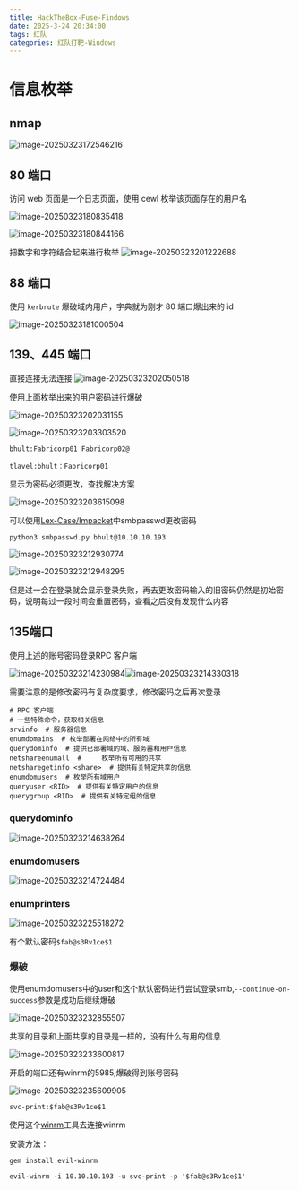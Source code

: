```yaml
---
title: HackTheBox-Fuse-Findows
date: 2025-3-24 20:34:00
tags: 红队
categories: 红队打靶-Windows
---
```


# 信息枚举

## nmap

![image-20250323172546216](./././././././././Fuse-windosw/image-20250323172546216.png)

## 80 端口

访问 web 页面是一个日志页面，使用 cewl 枚举该页面存在的用户名

![image-20250323180835418](./././././././././Fuse-windosw/image-20250323180835418.png)

![image-20250323180844166](./././././././././Fuse-windosw/image-20250323180844166.png)

把数字和字符结合起来进行枚举 ![image-20250323201222688](./././././././././Fuse-windosw/image-20250323201222688.png)

## 88 端口

使用 `kerbrute` 爆破域内用户，字典就为刚才 80 端口爆出来的 id

![image-20250323181000504](./././././././././Fuse-windosw/image-20250323181000504.png)

## 139、445 端口

直接连接无法连接 ![image-20250323202050518](./././././././././Fuse-windosw/image-20250323202050518.png)

使用上面枚举出来的用户密码进行爆破

![image-20250323202031155](./././././././././Fuse-windosw/image-20250323202031155.png)

![image-20250323203303520](./././././././././Fuse-windosw/image-20250323203303520.png)

```
bhult:Fabricorp01 Fabricorp02@

tlavel:bhult：Fabricorp01
```

显示为密码必须更改，查找解决方案

![image-20250323203615098](./././././././././Fuse-windosw/image-20250323203615098.png)

可以使用[Lex-Case/Impacket](./././././././././https://github.com/Lex-Case/Impacket)中smbpasswd更改密码

```
python3 smbpasswd.py bhult@10.10.10.193
```

![image-20250323212930774](./././././././././Fuse-windosw/image-20250323212930774.png)

![image-20250323212948295](./././././././././Fuse-windosw/image-20250323212948295.png)

但是过一会在登录就会显示登录失败，再去更改密码输入的旧密码仍然是初始密码，说明每过一段时间会重置密码，查看之后没有发现什么内容

## 135端口

使用上述的账号密码登录RPC 客户端

![image-20250323214230984](./././././././././Fuse-windosw/image-20250323214230984.png)![image-20250323214330318](./././././././././Fuse-windosw/image-20250323214330318.png)

需要注意的是修改密码有复杂度要求，修改密码之后再次登录

```
# RPC 客户端
# 一些特殊命令，获取相关信息
srvinfo  # 服务器信息
enumdomains  # 枚举部署在网络中的所有域
querydominfo  # 提供已部署域的域、服务器和用户信息
netshareenumall  #     枚举所有可用的共享
netsharegetinfo <share>  # 提供有关特定共享的信息
enumdomusers  # 枚举所有域用户
queryuser <RID>  # 提供有关特定用户的信息
querygroup <RID>  # 提供有关特定组的信息
```

### querydominfo

![image-20250323214638264](./././././././././Fuse-windosw/image-20250323214638264.png)

### enumdomusers

![image-20250323214724484](./././././././././Fuse-windosw/image-20250323214724484.png)

### enumprinters

![image-20250323225518272](./././././././././Fuse-windosw/image-20250323225518272.png)

有个默认密码`$fab@s3Rv1ce$1` 

### 爆破

使用enumdomusers中的user和这个默认密码进行尝试登录smb,`--continue-on-success`参数是成功后继续爆破

![image-20250323232855507](./././././././././Fuse-windosw/image-20250323232855507.png)

共享的目录和上面共享的目录是一样的，没有什么有用的信息

![image-20250323233600817](./././././././././Fuse-windosw/image-20250323233600817.png)

开启的端口还有winrm的5985,爆破得到账号密码

![image-20250323235609905](./././././././././Fuse-windosw/image-20250323235609905.png)

`svc-print:$fab@s3Rv1ce$1`

使用这个[winrm](./././././././././https://github.com/Hackplayers/evil-winrm.git)工具去连接winrm

安装方法：

```
gem install evil-winrm
```

```
evil-winrm -i 10.10.10.193 -u svc-print -p '$fab@s3Rv1ce$1'
```

